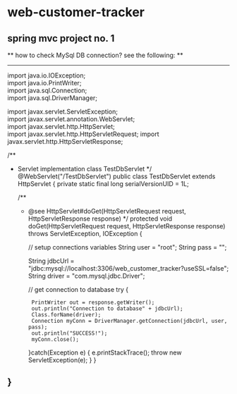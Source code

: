 # web-customer-tracker
## spring mvc project no. 1

** how to check MySql DB connection? see the following: **

---
import java.io.IOException;  
import java.io.PrintWriter;  
import java.sql.Connection;  
import java.sql.DriverManager;  

import javax.servlet.ServletException;  
import javax.servlet.annotation.WebServlet;  
import javax.servlet.http.HttpServlet;  
import javax.servlet.http.HttpServletRequest; 
import javax.servlet.http.HttpServletResponse; 

/**
 * Servlet implementation class TestDbServlet
 */
@WebServlet("/TestDbServlet")
public class TestDbServlet extends HttpServlet {
	private static final long serialVersionUID = 1L;

	/**
	 * @see HttpServlet#doGet(HttpServletRequest request, HttpServletResponse response)
	 */
	protected void doGet(HttpServletRequest request, HttpServletResponse response) throws ServletException, IOException {
		
		// setup connections variables
		String user = "root";
		String pass = "";
		
		String jdbcUrl = "jdbc:mysql://localhost:3306/web_customer_tracker?useSSL=false";
		String driver = "com.mysql.jdbc.Driver";
		
		
		// get connection to database
		try {
			
			PrintWriter out = response.getWriter();
			out.println("Connection to database" + jdbcUrl);
			Class.forName(driver);
			Connection myConn = DriverManager.getConnection(jdbcUrl, user, pass);
			out.println("SUCCESS!");
			myConn.close();
			
			
		}catch(Exception e) {
			e.printStackTrace(); 
			throw new ServletException(e);
		}
	}

	

}
---